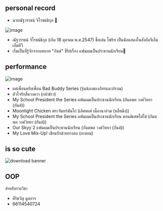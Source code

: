 ## personal record
  * นายณัฐวรรธน์ จิโรชน์ธิกุล 🐻

![image](https://i.pinimg.com/originals/c2/7c/e5/c27ce5d2a992641388f66364ddbec2f1.jpg) 
 * ณัฐวรรธน์ จิโรชน์ธิกุล (เกิด 18 ตุลาคม พ.ศ.2547) ชื่อเล่น โฟร์ท เป็นนักแสดงในสังกัดจีเอ็มเอ็มทีวี
 * เริ่มเป็นที่รู้จักจากบทบาท "กันต์" ซีรีย์เรื่อง แฟนผมเป็นประธานนักเรียน🎉

## performance
![image](https://i.pinimg.com/originals/2e/ae/a4/2eaea459f74a6f50742377ddf01b9be7.jpg)
* แค่เพื่อนครับเพื่อน Bad Buddy Series (รุ่นน้องของภัทรและปราณ)
* หัวใจรักสี่ดวงดาว (กล้าข้าว)
* My School President the Series แฟนผมเป็นประธานนักเรียน (กันตพล วงศ์วิทยา (กันต์))
* Moonlight Chicken พระจันทร์มันไก่ (เลิศพงศ์ เนื่องนาอ่วม (หลี่หมิง))
* My School President the Series แฟนผมเป็นประธานนักเรียน ตอนพิเศษใส่ไข่	(กันตพล วงศ์วิทยา (กันต์))
* Our Skyy 2 แฟนผมเป็นประธานนักเรียน (กันตพล วงศ์วิทยา (กันต์))
* My Love Mix-Up! เขียนรักด้วยยางลบ (อะตอม)

## is so cute
![download banner](https://i.pinimg.com/originals/4b/7f/89/4b7f8935e5c5d1d96d99a5086172ee35.jpg)

## OOP
สำหรับรายวิชา 

* ศิริขวัญ มูลอาจ
* 66114540724
